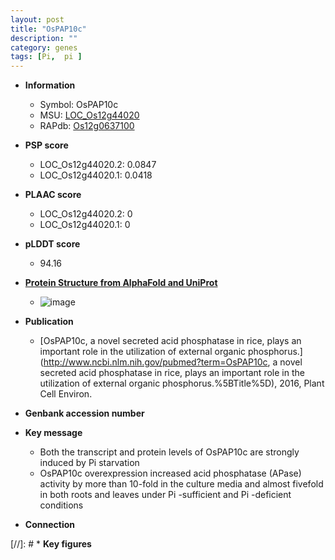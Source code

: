 ```yaml
---
layout: post
title: "OsPAP10c"
description: ""
category: genes
tags: [Pi,  pi ]
---
```


* **Information**  
    + Symbol: OsPAP10c  
    + MSU: [LOC_Os12g44020](http://rice.plantbiology.msu.edu/cgi-bin/ORF_infopage.cgi?orf=LOC_Os12g44020)  
    + RAPdb: [Os12g0637100](http://rapdb.dna.affrc.go.jp/viewer/gbrowse_details/irgsp1?name=Os12g0637100)  

* **PSP score**  
    + LOC_Os12g44020.2: 0.0847 
    + LOC_Os12g44020.1: 0.0418 

* **PLAAC score**  
    + LOC_Os12g44020.2: 0 
    + LOC_Os12g44020.1: 0 

* **pLDDT score**
    + 94.16

* **[Protein Structure from AlphaFold and UniProt](https://www.uniprot.org/uniprotkb/Q2QLL9/entry#structure)**
    + ![image](https://ricepsp.github.io/images/Q2/AF-Q2QLL9-F1.png)

* **Publication**  
    + [OsPAP10c, a novel secreted acid phosphatase in rice, plays an important role in the utilization of external organic phosphorus.](http://www.ncbi.nlm.nih.gov/pubmed?term=OsPAP10c, a novel secreted acid phosphatase in rice, plays an important role in the utilization of external organic phosphorus.%5BTitle%5D), 2016, Plant Cell Environ.

* **Genbank accession number**  

* **Key message**  
    + Both the transcript and protein levels of OsPAP10c are strongly induced by Pi starvation
    + OsPAP10c overexpression increased acid phosphatase (APase) activity by more than 10-fold in the culture media and almost fivefold in both roots and leaves under Pi -sufficient and Pi -deficient conditions

* **Connection**  

[//]: # * **Key figures**  


